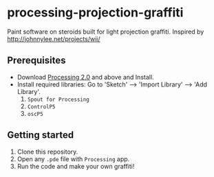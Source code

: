 # processing-projection-graffiti
Paint software on steroids built for light projection graffiti.
Inspired by http://johnnylee.net/projects/wii/

Prerequisites
------
* Download [Processing 2.0](https://processing.org/tutorials/gettingstarted/) and above and Install.
* Install required libraries: Go to 'Sketch' --> 'Import Library' --> 'Add Library'.
  1. `Spout for Processing`
  2. `ControlP5`
  3. `oscP5`


Getting started
-----
1. Clone this repository.
2. Open any `.pde` file with `Processing` app.
3. Run the code and make your own graffiti!

